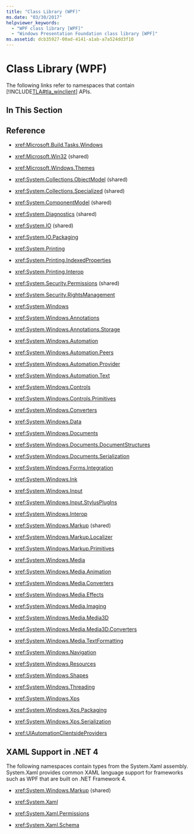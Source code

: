 ```yaml
---
title: "Class Library (WPF)"
ms.date: "03/30/2017"
helpviewer_keywords: 
  - "WPF class library [WPF]"
  - "Windows Presentation Foundation class library [WPF]"
ms.assetid: dcb35927-00ad-4141-a1ab-a7a524dd3f10
---
```

# Class Library (WPF)
The following links refer to namespaces that contain [!INCLUDE[TLA#tla_winclient](../../../includes/tlasharptla-winclient-md.md)] APIs.  
  
## In This Section  
  
## Reference  
  
- <xref:Microsoft.Build.Tasks.Windows>  
  
- <xref:Microsoft.Win32> (shared)  
  
- <xref:Microsoft.Windows.Themes>  
  
- <xref:System.Collections.ObjectModel> (shared)  
  
- <xref:System.Collections.Specialized> (shared)  
  
- <xref:System.ComponentModel> (shared)  
  
- <xref:System.Diagnostics> (shared)  
  
- <xref:System.IO> (shared)  
  
- <xref:System.IO.Packaging>  
  
- <xref:System.Printing>  
  
- <xref:System.Printing.IndexedProperties>  
  
- <xref:System.Printing.Interop>  
  
- <xref:System.Security.Permissions> (shared)  
  
- <xref:System.Security.RightsManagement>  
  
- <xref:System.Windows>  
  
- <xref:System.Windows.Annotations>  
  
- <xref:System.Windows.Annotations.Storage>  
  
- <xref:System.Windows.Automation>  
  
- <xref:System.Windows.Automation.Peers>  
  
- <xref:System.Windows.Automation.Provider>  
  
- <xref:System.Windows.Automation.Text>  
  
- <xref:System.Windows.Controls>  
  
- <xref:System.Windows.Controls.Primitives>  
  
- <xref:System.Windows.Converters>  
  
- <xref:System.Windows.Data>  
  
- <xref:System.Windows.Documents>  
  
- <xref:System.Windows.Documents.DocumentStructures>  
  
- <xref:System.Windows.Documents.Serialization>  
  
- <xref:System.Windows.Forms.Integration>  
  
- <xref:System.Windows.Ink>  
  
- <xref:System.Windows.Input>  
  
- <xref:System.Windows.Input.StylusPlugIns>  
  
- <xref:System.Windows.Interop>  
  
- <xref:System.Windows.Markup> (shared)  
  
- <xref:System.Windows.Markup.Localizer>  
  
- <xref:System.Windows.Markup.Primitives>  
  
- <xref:System.Windows.Media>  
  
- <xref:System.Windows.Media.Animation>  
  
- <xref:System.Windows.Media.Converters>  
  
- <xref:System.Windows.Media.Effects>  
  
- <xref:System.Windows.Media.Imaging>  
  
- <xref:System.Windows.Media.Media3D>  
  
- <xref:System.Windows.Media.Media3D.Converters>  
  
- <xref:System.Windows.Media.TextFormatting>  
  
- <xref:System.Windows.Navigation>  
  
- <xref:System.Windows.Resources>  
  
- <xref:System.Windows.Shapes>  
  
- <xref:System.Windows.Threading>  
  
- <xref:System.Windows.Xps>  
  
- <xref:System.Windows.Xps.Packaging>  
  
- <xref:System.Windows.Xps.Serialization>  
  
- <xref:UIAutomationClientsideProviders>  
  
## XAML Support in .NET 4  
 The following namespaces contain types from the System.Xaml assembly. System.Xaml provides common XAML language support for frameworks such as WPF that are built on .NET Framework 4.  
  
- <xref:System.Windows.Markup> (shared)  
  
- <xref:System.Xaml>  
  
- <xref:System.Xaml.Permissions>  
  
- <xref:System.Xaml.Schema>

